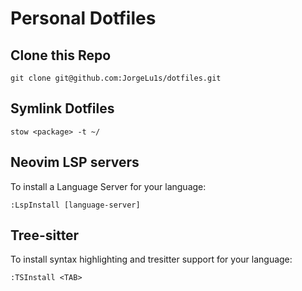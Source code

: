 # Personal Dotfiles

## Clone this Repo

```git clone git@github.com:JorgeLu1s/dotfiles.git```

## Symlink Dotfiles

```stow <package> -t ~/```

## Neovim LSP servers

To install a Language Server for your language:

```:LspInstall [language-server]```

## Tree-sitter

To install syntax highlighting and tresitter support for your language:

```:TSInstall <TAB>```
